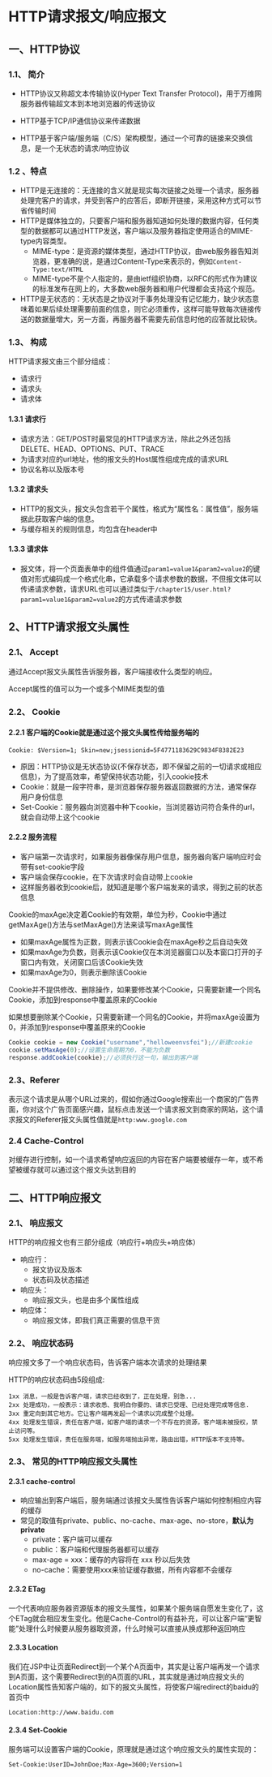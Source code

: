 # HTTP请求报文/响应报文

## 一、HTTP协议

### 1.1、 简介

- HTTP协议又称超文本传输协议(Hyper Text Transfer Protocol)，用于万维网服务器传输超文本到本地浏览器的传送协议

- HTTP基于TCP/IP通信协议来传递数据

- HTTP基于客户端/服务端（C/S）架构模型，通过一个可靠的链接来交换信息，是一个无状态的请求/响应协议

### 1.2 、特点

- HTTP是无连接的：无连接的含义就是现实每次链接之处理一个请求，服务器处理完客户的请求，并受到客户的应答后，即断开链接，采用这种方式可以节省传输时间
- HTTP是媒体独立的，只要客户端和服务器知道如何处理的数据内容，任何类型的数据都可以通过HTTP发送，客户端以及服务器指定使用适合的MIME-type内容类型。
  - MIME-type：是资源的媒体类型，通过HTTP协议，由web服务器告知浏览器，更准确的说，是通过Content-Type来表示的，例如`Content-Type:text/HTML`
  - MIME-type不是个人指定的，是由ietf组织协商，以RFC的形式作为建议的标准发布在网上的，大多数web服务器和用户代理都会支持这个规范。
- HTTP是无状态的：无状态是之协议对于事务处理没有记忆能力，缺少状态意味着如果后续处理需要前面的信息，则它必须重传，这样可能导致每次链接传送的数据量增大，另一方面，再服务器不需要先前信息时他的应答就比较快。

### 1.3、  构成

HTTP请求报文由三个部分组成：

- 请求行
- 请求头
- 请求体

#### 1.3.1  请求行

- 请求方法：GET/POST时最常见的HTTP请求方法，除此之外还包括DELETE、HEAD、OPTIONS、PUT、TRACE
- 为请求对应的url地址，他的报文头的Host属性组成完成的请求URL
- 协议名称以及版本号

#### 1.3.2 请求头

- HTTP的报文头，报文头包含若干个属性，格式为“属性名：属性值”，服务端据此获取客户端的信息。
- 与缓存相关的规则信息，均包含在header中

#### 1.3.3 请求体

- 报文体，将一个页面表单中的组件值通过`param1=value1&param2=value2`的键值对形式编码成一个格式化串，它承载多个请求参数的数据，不但报文体可以传递请求参数，请求URL也可以通过类似于`/chapter15/user.html? param1=value1&param2=value2`的方式传递请求参数

## 2、HTTP请求报文头属性

### 2.1、 Accept

通过Accept报文头属性告诉服务器，客户端接收什么类型的响应。

Accept属性的值可以为一个或多个MIME类型的值

### 2.2、 Cookie

#### 2.2.1 客户端的Cookie就是通过这个报文头属性传给服务端的

`Cookie: $Version=1; Skin=new;jsessionid=5F4771183629C9834F8382E23`

- 原因：HTTP协议是无状态协议(不保存状态，即不保留之前的一切请求或相应信息)，为了提高效率，希望保持状态功能，引入cookie技术
- Cookie：就是一段字符串，是浏览器保存服务器返回数据的方法，通常保存用户身份信息
- Set-Cookie：服务器向浏览器中种下cookie，当浏览器访问符合条件的url，就会自动带上这个cookie

#### 2.2.2 服务流程

- 客户端第一次请求时，如果服务器像保存用户信息，服务器向客户端响应时会带有set-cookie字段
- 客户端会保存cookie，在下次请求时会自动带上cookie
- 这样服务器收到cookie后，就知道是哪个客户端发来的请求，得到之前的状态信息

Cookie的maxAge决定着Cookie的有效期，单位为秒，Cookie中通过getMaxAge()方法与setMaxAge()方法来读写maxAge属性

- 如果maxAge属性为正数，则表示该Cookie会在maxAge秒之后自动失效
- 如果maxAge为负数，则表示该Cookie仅在本浏览器窗口以及本窗口打开的子窗口内有效，关闭窗口后该Cookie失效
- 如果maxAge为0，则表示删除该Cookie

Cookie并不提供修改、删除操作，如果要修改某个Cookie，只需要新建一个同名Cookie，添加到response中覆盖原来的Cookie

如果想要删除某个Cookie，只需要新建一个同名的Cookie，并将maxAge设置为0，并添加到response中覆盖原来的Cookie

```javascript
Cookie cookie = new Cookie("username","helloweenvsfei");//新建cookie
cookie.setMaxAge(0);//设置生命周期为0，不能为负数
response.addCookie(cookie);//必须执行这一句，输出到客户端
```

### 2.3、Referer

表示这个请求是从哪个URL过来的，假如你通过Google搜索出一个商家的广告界面，你对这个广告页面感兴趣，鼠标点击发送一个请求报文到商家的网站，这个请求报文的Referer报文头属性值就是`http:www.google.com`

### 2.4 Cache-Control

对缓存进行控制，如一个请求希望响应返回的内容在客户端要被缓存一年，或不希望被缓存就可以通过这个报文头达到目的

## 二、HTTP响应报文

### 2.1、 响应报文

HTTP的响应报文也有三部分组成（响应行+响应头+响应体）

- 响应行：
  - 报文协议及版本
  - 状态码及状态描述
- 响应头：
  - 响应报文头，也是由多个属性组成
- 响应体：
  - 响应报文体，即我们真正需要的信息干货

### 2.2、 响应状态码

响应报文多了一个响应状态码，告诉客户端本次请求的处理结果

HTTP的响应状态码由5段组成:

```
1xx 消息，一般是告诉客户端，请求已经收到了，正在处理，别急...
2xx 处理成功，一般表示：请求收悉、我明白你要的、请求已受理、已经处理完成等信息.
3xx 重定向到其它地方。它让客户端再发起一个请求以完成整个处理。
4xx 处理发生错误，责任在客户端，如客户端的请求一个不存在的资源，客户端未被授权，禁止访问等。
5xx 处理发生错误，责任在服务端，如服务端抛出异常，路由出错，HTTP版本不支持等。
```

### 2.3、 常见的HTTP响应报文头属性

#### 2.3.1 cache-control

- 响应输出到客户端后，服务端通过该报文头属性告诉客户端如何控制相应内容的缓存
- 常见的取值有private、public、no-cache、max-age、no-store，**默认为private**
  - private：客户端可以缓存
  - public：客户端和代理服务器都可以缓存
  - max-age = xxx：缓存的内容将在 xxx 秒以后失效
  - no-cache：需要使用xxx来验证缓存数据，所有内容都不会缓存

#### 2.3.2 ETag

一个代表响应服务器资源版本的报文头属性，如果某个服务端自愿发生变化了，这个ETag就会相应发生变化。他是Cache-Control的有益补充，可以让客户端“更智能”处理什么时候要从服务器取资源，什么时候可以直接从换成那种返回响应

#### 2.3.3 Location

我们在JSP中让页面Redirect到一个某个A页面中，其实是让客户端再发一个请求到A页面，这个需要Redirect到的A页面的URL，其实就是通过响应报文头的Location属性告知客户端的，如下的报文头属性，将使客户端redirect的baidu的首页中

```
Location:http://www.baidu.com
```

#### 2.3.4 Set-Cookie

服务端可以设置客户端的Cookie，原理就是通过这个响应报文头的属性实现的：

```
Set-Cookie:UserID=JohnDoe;Max-Age=3600;Version=1
```

